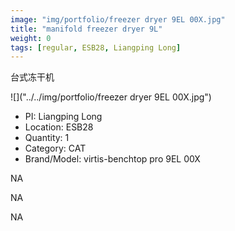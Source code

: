```yaml
---
image: "img/portfolio/freezer dryer 9EL 00X.jpg"
title: "manifold freezer dryer 9L"
weight: 0
tags: [regular, ESB28, Liangping Long]
---
```


台式冻干机

<!--more-->

![]("../../img/portfolio/freezer dryer 9EL 00X.jpg")

- PI: Liangping Long
- Location: ESB28
- Quantity: 1
- Category: CAT
- Brand/Model: virtis-benchtop pro 9EL 00X

NA

NA

NA
